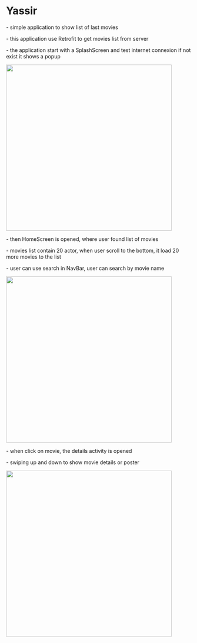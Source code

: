# Yassir 
<p>- simple application to show list of last movies</p>
<p>- this application use Retrofit to get movies list from server</p>
<p>- the application start with a SplashScreen and test internet connexion if not exist it shows a popup</p>
<p><img border="0" src="https://github.com/AymenSoft/Yassir/blob/master/screenshots/1.jpg" height="450"></p>
<p>- then HomeScreen is opened, where user found list of movies</p>
<p>- movies list contain 20 actor, when user scroll to the bottom, it load 20 more movies to the list</p>
<p>- user can use search in NavBar, user can search by movie name</p>
<p><img border="0" src="https://github.com/AymenSoft/Yassir/blob/master/screenshots/2.jpg" height="450"></p>
<p>- when click on movie, the details activity is opened</p>
<p>- swiping up and down to show movie details or poster</p>
<p><img border="0" src="https://github.com/AymenSoft/Yassir/blob/master/screenshots/3.jpg" height="450"></p>